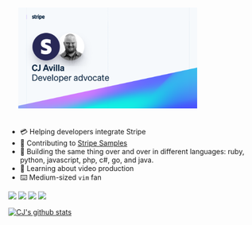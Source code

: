  <a href="https://cjav.dev"><img src="./thumb.png" width="360px" style="padding: 20px"></a>
 
- 💳 Helping developers integrate Stripe
- 🧪 Contributing to [Stripe Samples](/stripe-samples)
- 🥞 Building the same thing over and over in different languages: ruby, python, javascript, php, c#, go, and java.
- 🌱 Learning about video production
- ⌨️ Medium-sized `vim` fan

<a href="https://twitter.com/cjav_dev"><img src="https://img.shields.io/badge/twitter-%231DA1F2.svg?&style=for-the-badge&logo=twitter&logoColor=white" height=25></a> <a href="https://www.linkedin.com/in/cjavilla/"><img src="https://img.shields.io/badge/linkedin-%230077B5.svg?&style=for-the-badge&logo=linkedin&logoColor=white" height=25></a> <a href="https://www.youtube.com/channel/UCYUC-bdnQRJDhZRL2c_NKVw?view_as=subscriber"><img src="https://img.shields.io/badge/youtube-%23cc0000.svg?&style=for-the-badge&logo=youtube&logoColor=white" height=25></a> <a href="https://stackoverflow.com/users/2530680/cjav-dev"><img src="https://img.shields.io/badge/stackoverflow-%23f48024.svg?&style=for-the-badge&logo=stackoverflow&logoColor=white" height=25></a>

[![CJ's github stats](https://github-readme-stats.vercel.app/api?username=cjavilla-stripe&count_private=true&bg_color=fff&text_color=0A2540&title_color=635BFF&hide=stars&custom_title=GitHub%20Stats)](https://github.com/cjavilla-stripe/github-readme-stats)
